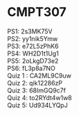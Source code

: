 # CMPT307

PS1: 2s3MK75V \
PS2: yy1nik5Ymw \
PS3: e72L5zPhK6 \
PS4: WH2D1t1Ug1 \
PS5: 2oLkgD73e2 \
PS6: fL3p8a7NO \
Quiz 1 : CA2ML9C9uw \
Quiz 2: qik12286zP \
Quiz 3: 68ImGQ9c7f \
Quiz 4: to2RYdt4w1w8 \
Quiz 5: Ud934LYQpJ 

